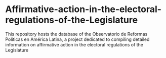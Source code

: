 # Affirmative-action-in-the-electoral-regulations-of-the-Legislature
This repository hosts the database of the Observatorio de Reformas Políticas en América Latina, a project dedicated to compiling detailed information on affirmative action in the electoral regulations of the Legislature
